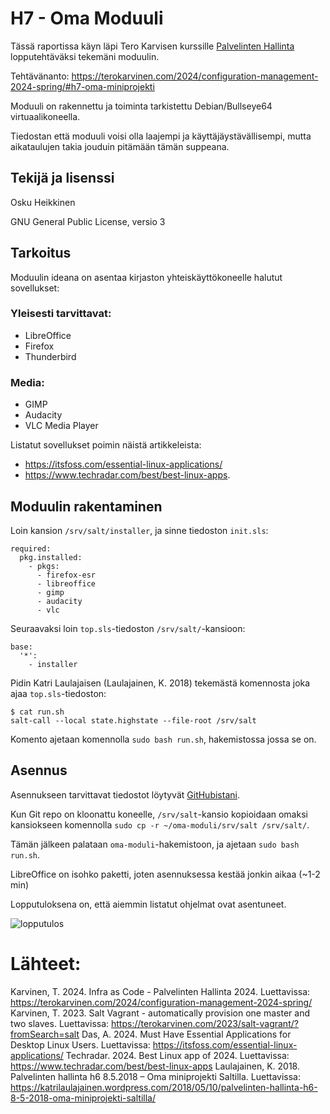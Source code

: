 # H7 - Oma Moduuli

Tässä raportissa käyn läpi Tero Karvisen kurssille [Palvelinten Hallinta](https://terokarvinen.com/2024/configuration-management-2024-spring/) lopputehtäväksi tekemäni moduulin.

Tehtävänanto: https://terokarvinen.com/2024/configuration-management-2024-spring/#h7-oma-miniprojekti

Moduuli on rakennettu ja toiminta tarkistettu Debian/Bullseye64 virtuaalikoneella.

Tiedostan että moduuli voisi olla laajempi ja käyttäjäystävällisempi, mutta aikataulujen takia jouduin pitämään tämän suppeana.

## Tekijä ja lisenssi

Osku Heikkinen

GNU General Public License, versio 3

## Tarkoitus

Moduulin ideana on asentaa kirjaston yhteiskäyttökoneelle halutut sovellukset:

### Yleisesti tarvittavat:

- LibreOffice
- Firefox
- Thunderbird

### Media:

- GIMP
- Audacity
- VLC Media Player

Listatut sovellukset poimin näistä artikkeleista:
- https://itsfoss.com/essential-linux-applications/
- https://www.techradar.com/best/best-linux-apps.

## Moduulin rakentaminen

Loin kansion `/srv/salt/installer`, ja sinne tiedoston `init.sls`:

    required:
      pkg.installed:
        - pkgs:
          - firefox-esr
          - libreoffice
          - gimp
          - audacity
          - vlc

Seuraavaksi loin `top.sls`-tiedoston `/srv/salt/`-kansioon:

    base:
      '*':
        - installer

Pidin Katri Laulajaisen (Laulajainen, K. 2018) tekemästä komennosta joka ajaa `top.sls`-tiedoston:

    $ cat run.sh
    salt-call --local state.highstate --file-root /srv/salt

Komento ajetaan komennolla `sudo bash run.sh`, hakemistossa jossa se on.

## Asennus

Asennukseen tarvittavat tiedostot löytyvät [GitHubistani](https://github.com/rakkitect/oma-moduli.git).

Kun Git repo on kloonattu koneelle, `/srv/salt`-kansio kopioidaan omaksi kansiokseen komennolla `sudo cp -r ~/oma-moduli/srv/salt /srv/salt/`.

Tämän jälkeen palataan `oma-moduli`-hakemistoon, ja ajetaan `sudo bash run.sh`.

LibreOffice on isohko paketti, joten asennuksessa kestää jonkin aikaa (~1-2 min)

Lopputuloksena on, että aiemmin listatut ohjelmat ovat asentuneet.

![lopputulos](https://github.com/rakkitect/Server-Management/blob/main/Images/lopputulos.png)

# Lähteet:

Karvinen, T. 2024. Infra as Code - Palvelinten Hallinta 2024. Luettavissa: https://terokarvinen.com/2024/configuration-management-2024-spring/
Karvinen, T. 2023. Salt Vagrant - automatically provision one master and two slaves. Luettavissa: https://terokarvinen.com/2023/salt-vagrant/?fromSearch=salt
Das, A. 2024. Must Have Essential Applications for Desktop Linux Users. Luettavissa: https://itsfoss.com/essential-linux-applications/
Techradar. 2024. Best Linux app of 2024. Luettavissa: https://www.techradar.com/best/best-linux-apps
Laulajainen, K. 2018. Palvelinten hallinta h6 8.5.2018 – Oma miniprojekti Saltilla. Luettavissa: https://katrilaulajainen.wordpress.com/2018/05/10/palvelinten-hallinta-h6-8-5-2018-oma-miniprojekti-saltilla/
